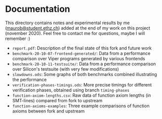# Documentation

This directory contains notes and experimental results by me (maurob@student.ethz.ch) added at the end of my work on this project (november 2020).
Feel free to contact me for questions, maybe I will remember :)

* `report.pdf`: Description of the final state of this fork and future work
* `benchmark-20-10-07-frontend-generated/`: Data from a performance comparison over Viper programs generated by various frontends
* `benchmark-20-10-11-testsuite/`: Data from a performance comparison over Silicon's testsuite (with very few modifications)
* `slowdowns.ods`: Some graphs of both benchmarks combined illustrating the performance
* `verification-phases-timings.ods`: More precise timings for different verification phases, obtained using branch `timing-phases`
* `function-axiom-lengths.csv`: Raw data of function axiom lengths (in SMT-lines) compared from fork to upstream
* `function-axioms-examples`: Three example comparisons of function axioms between fork and upstream

